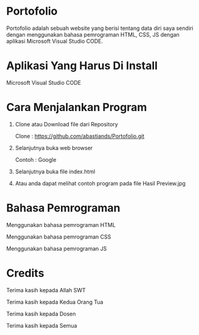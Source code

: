 # Portofolio 
Portofolio adalah sebuah website yang berisi tentang data diri saya sendiri dengan menggunakan bahasa pemrograman HTML, CSS, JS dengan aplikasi Microsoft Visual Studio CODE. 

# Aplikasi Yang Harus Di Install 
Microsoft Visual Studio CODE

# Cara Menjalankan Program 
1. Clone atau Download file dari Repository

   Clone : https://github.com/abastiands/Portofolio.git
  
2. Selanjutnya buka web browser

   Contoh : Google

2. Selanjutnya buka file index.html 

4. Atau anda dapat melihat contoh program pada file Hasil Preview.jpg 

# Bahasa Pemrograman
Menggunakan bahasa pemrograman HTML

Menggunakan bahasa pemrograman CSS

Menggunakan bahasa pemrograman JS

# Credits 
Terima kasih kepada Allah SWT 

Terima kasih kepada Kedua Orang Tua 

Terima kasih kepada Dosen

Terima kasih kepada Semua

